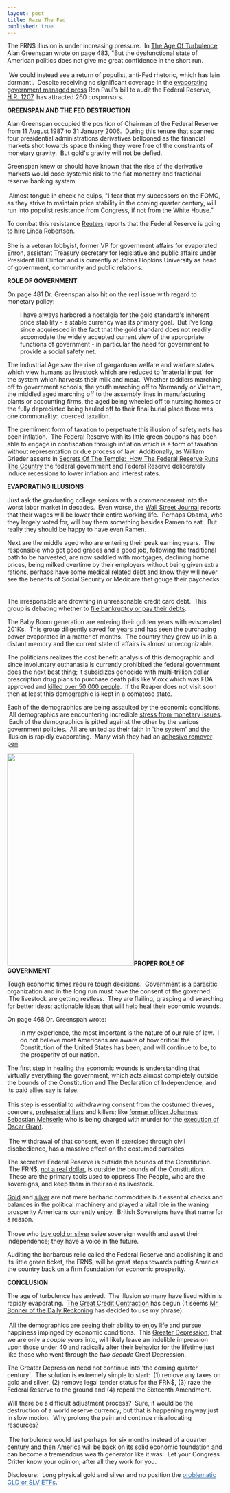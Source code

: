 ```yaml
---
layout: post
title: Raze The Fed
published: true
---
```

<p>The FRN$ illusion is under increasing pressure.  In <a title="The Age of Turbulence" href="http://www.runtogold.com/ageofturbulencebook" target="_blank">The Age Of Turbulence</a> Alan Greenspan wrote on page 483, "But the dysfunctional state of American politics does not give me great confidence in the short run. <br/><br/> We could instead see a return of populist, anti-Fed rhetoric, which has lain dormant'.  Despite receiving no significant coverage in the <a title="government managed press" href="http://www.runtogold.com/2009/03/newspapers-evaporating-at-tremendous-speeds/" target="_blank">evaporating government managed press</a> Ron Paul's bill to audit the Federal Reserve, <a title="HR 1207" href="http://www.govtrack.us/congress/bill.xpd?bill=h111-1207" target="_blank">H.R. 1207</a>, has attracted 260 cosponsors.</p>
<p><strong>GREENSPAN AND THE FED DESTRUCTION</strong></p>
<p>Alan Greenspan occupied the position of Chairman of the Federal Reserve from 11 August 1987 to 31 January 2006.  During this tenure that spanned four presidential administrations derivatives ballooned as the financial markets shot towards space thinking they were free of the constraints of monetary gravity.  But gold's gravity will not be defied.</p>
<p>Greenspan knew or should have known that the rise of the derivative markets would pose systemic risk to the fiat monetary and fractional reserve banking system. <br/><br/> Almost tongue in cheek he quips, "I fear that my successors on the FOMC, as they strive to maintain price stability in the coming quarter century, will run into populist resistance from Congress, if not from the White House."</p>
<p>To combat this resistance <a title="Fed hiring veteran lobbyist" href="http://www.reuters.com/article/politicsNews/idUSTRE55460K20090605" target="_blank">Reuters</a> reports that the Federal Reserve is going to hire Linda Robertson.  <br/><br/>She is a veteran lobbyist, former VP for government affairs for evaporated Enron, assistant Treasury secretary for legislative and public affairs under President Bill Clinton and is currently at Johns Hopkins University as head of government, community and public relations.</p>
<p><strong>ROLE OF GOVERNMENT</strong></p>
<p>On page 481 Dr. Greenspan also hit on the real issue with regard to monetary policy:</p>
<p style="padding-left: 30px;">I have always harbored a nostalgia for the gold standard's inherent price stability - a stable currency was its primary goal.  But I've long since acquiesced in the fact that the gold standard does not readily accomodate the widely accepted current view of the appropriate functions of government - in particular the need for government to provide a social safety net.</p>
<p>The Industrial Age saw the rise of gargantuan welfare and warfare states which view <a title="humans as livestock" href="http://www.youtube.com/watch?v=P772Eb63qIY" target="_blank">humans as livestock</a> which are reduced to 'material input' for the system which harvests their milk and meat.  Whether toddlers marching off to government schools, the youth marching off to Normandy or Vietnam, the middled aged marching off to the assembly lines in manufacturing plants or accounting firms, the aged being wheeled off to nursing homes or the fully depreciated being hauled off to their final burial place there was one commonality:  coerced taxation.</p>
<p>The premiment form of taxation to perpetuate this illusion of safety nets has been inflation.  The Federal Reserve with its little green coupons has been able to engage in confiscation through inflation which is a form of taxation without representation or due process of law.  Additionally, as William Grieder asserts in <a title="Secrets of the Temple" href="http://www.runtogold.com/secretsofthetemplebook" target="_blank">Secrets Of The Temple:  How The Federal Reserve Runs The Country</a> the federal government and Federal Reserve deliberately induce recessions to lower inflation and interest rates.</p>
<p><strong>EVAPORATING ILLUSIONS</strong></p>
<p>Just ask the graduating college seniors with a commencement into the worst labor market in decades.  Even worse, the <a title="Curse of 2009" href="http://online.wsj.com/article/SB124181970915002009.html" target="_blank">Wall Street Journal</a> reports that their wages will be lower their entire working life.  Perhaps Obama, who they largely voted for, will buy them something besides Ramen to eat.  But really they should be happy to have even Ramen.</p>
<p>Next are the middle aged who are entering their peak earning years.  The responsible who got good grades and a good job, following the traditional path to be harvested, are now saddled with mortgages, declining home prices, being milked overtime by their employers without being given extra rations, perhaps have some medical related debt and know they will never see the benefits of Social Security or Medicare that gouge their paychecks.  <br/><br/>The irresponsible are drowning in unreasonable credit card debt.  This group is debating whether to <a title="file bankruptcy or pay debts" href="http://www.latimes.com/business/la-fi-montalk12-2009jul12,0,7635459.column" target="_blank">file bankruptcy or pay their debts</a>.</p>
<p>The Baby Boom generation are entering their golden years with eviscerated 201Ks.  This group diligently saved for years and has seen the purchasing power evaporated in a matter of months.  The country they grew up in is a distant memory and the current state of affairs is almost unrecognizable.</p>
<p>The politicians realizes the cost benefit analysis of this demographic and since involuntary euthanasia is currently prohibited the federal government does the next best thing; it subsidizes genocide with multi-trillion dollar prescription drug plans to purchase death pills like Vioxx which was FDA approved and <a title="vioxx deaths" href="http://www.usatoday.com/life/lifestyle/2004-10-11-vioxx-main_x.htm?POE=click-refer" target="_blank">killed over 50,000 people</a>.  If the Reaper does not visit soon then at least this demographic is kept in a comatose state.</p>
<p>Each of the demographics are being assaulted by the economic conditions.  All demographics are encountering incredible <a title="money and stress" href="http://stress.about.com/od/moneyandemotions/Money_Emotions_and_Stress.htm" target="_blank">stress from monetary issues</a>.  Each of the demographics is pitted against the other by the various government policies.  All are united as their faith in 'the system' and the illusion is rapidly evaporating.  Many wish they had an <a title="adhesive remover pen" href="http://www.runtogold.com/adhesiveremoverpenbook" target="_blank">adhesive remover pen</a>.</p>
<p style="text-align: left;"><a href="http://www.runtogold.com/adhesiveremoverpenbook" target="_blank"><img class="aligncenter" title="Obama bumper sticker adhesive remover" src="{{ site.baseurl }}/images/obama-bumper-sticker-adhesive-remover.jpg" alt="" width="295" height="493" /></a><strong>PROPER ROLE OF GOVERNMENT</strong></p>
<p>Tough economic times require tough decisions.  Government is a parasitic organization and in the long run must have the consent of the governed.  The livestock are getting restless.  They are flailing, grasping and searching for better ideas; actionable ideas that will help heal their economic wounds.</p>
<p>On page 468 Dr. Greenspan wrote:</p>
<p style="padding-left: 30px;">In my experience, the most important is the nature of our rule of law.  I do not believe most Americans are aware of how critical the Constitution of the United States has been, and will continue to be, to the prosperity of our nation.</p>
<p>The first step in healing the economic wounds is understanding that virtually everything the government, which acts almost completely outside the bounds of the Constitution and The Declaration of Independence, and its paid allies say is false.<br/><br/> This step is essential to withdrawing consent from the costumed thieves, coercers, <a title="professional liars" href="http://www.runtogold.com/2009/04/insane-psycho-sociopathic-court-economists/" target="_blank">professional liars</a> and killers; like <a title="oscar grant killing" href="http://en.wikipedia.org/wiki/BART_Police_shooting_of_Oscar_Grant" target="_blank">former officer Johannes Sebastian Mehserle</a> who is being charged with murder for the <a title="oscar grant execution" href="http://www.youtube.com/watch?v=bmJukcFzEX4" target="_blank">execution of Oscar Grant</a>. <br/><br/> The withdrawal of that consent, even if exercised through civil disobedience, has a massive effect on the costumed parasites.</p>
<p>The secretive Federal Reserve is outside the bounds of the Constitution.  The FRN$, <a title="what is a dollar" href="http://www.runtogold.com/2009/05/define-the-dollar-or-else/" target="_blank">not a real dollar</a>, is outside the bounds of the Constitution.  These are the primary tools used to oppress The People, who are the sovereigns, and keep them in their role as livestock.</p>
<p><a title="how to buy gold" href="http://how-to-buy-gold-safely.com/" target="_blank">Gold</a> and <a title="how to buy silver" href="http://how-to-buy-silver-safely.com/" target="_blank">silver</a> are not mere barbaric commodities but essential checks and balances in the political machinery and played a vital role in the waning prosperity Americans currently enjoy.  British Sovereigns have that name for a reason.  <br/><br/>Those who <a title="how to buy gold or silver" href="http://www.runtogold.com/how-to-buy-gold-or-silver/" target="_blank">buy gold or silver</a> seize sovereign wealth and asset their independence; they have a voice in the future.</p>
<p>Auditing the barbarous relic called the Federal Reserve and abolishing it and its little green ticket, the FRN$, will be great steps towards putting America the country back on a firm foundation for economic prosperity.</p>
<p><strong>CONCLUSION</strong></p>
<p>The age of turbulence has arrived.  The illusion so many have lived within is rapidly evaporating.  <a title="the great credit contraction" href="http://www.creditcontraction.com" target="_blank">The Great Credit Contraction</a> has begun (It seems <a title="great credit contraction" href="http://dailyreckoning.com/the-great-credit-contraction-cometh/" target="_blank">Mr. Bonner of the Daily Reckoning</a> has decided to use my phrase). <br/><br/> All the demographics are seeing their ability to enjoy life and pursue happiness impinged by economic conditions.  This <a title="greater depression" href="http://www.runtogold.com/2009/03/how-to-intentionally-exacerbate-the-greater-depression/" target="_blank">Greater Depression</a>, that we are only a <em>couple years</em> into, will likely leave an indelible impression upon those under 40 and radically alter their behavior for the lifetime just like those who went through the <em>two decade</em> Great Depression.</p>
<p>The Greater Depression need not continue into 'the coming quarter century'.  The solution is extremely simple to start:  (1) remove any taxes on gold and silver, (2) remove legal tender status for the FRN$, (3) raze the Federal Reserve to the ground and (4) repeal the Sixteenth Amendment.</p>
<p>Will there be a difficult adjustment process?  Sure, it would be the destruction of a world reserve currency; but that is happening anyway just in slow motion.  Why prolong the pain and continue misallocating resources? <br/><br/> The turbulence would last perhaps for six months instead of a quarter century and then America will be back on its solid economic foundation and can become a tremendous wealth generator like it was.  Let your Congress Critter know your opinion; after all they work for you.</p>
<p>Disclosure:  Long physical gold and silver and no position the <a style="color: #2361a1; text-decoration: underline; padding: 0px; margin: 0px;" title="gld etf" href="http://www.runtogold.com/2008/12/a-problem-with-gld-and-slv-etfs/" target="_blank">problematic GLD or SLV ETFs</a>.</p>
